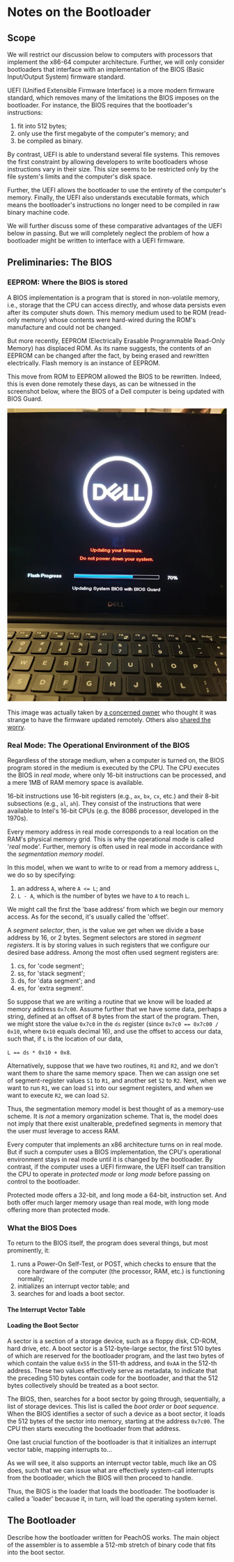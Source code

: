 # Notes on the Bootloader

## Scope

We will restrict our discussion below to computers with processors that
implement the x86-64 computer architecture. Further, we will only
consider bootloaders that interface with an implementation of the BIOS 
(Basic Input/Output System) firmware standard.

UEFI (Unified Extensible Firmware Interface) is a more modern firmware
standard, which removes many of the limitations the BIOS imposes on the
bootloader. For instance, the BIOS requires that the bootloader's
instructions:

1. fit into 512 bytes;
2. only use the first megabyte of the computer's memory; and
3. be compiled as binary.

By contrast, UEFI is able to understand several file systems. This 
removes the first constraint by allowing developers to write 
bootloaders whose instructions vary in their size. This size seems to 
be restricted only by the file system's limits and the computer's disk 
space. 

Further, the UEFI allows the bootloader to use the entirety of the 
computer's memory. Finally, the UEFI also understands executable 
formats, which means the bootloader's instructions no longer need to be 
compiled in raw binary machine code.

We will further discuss some of these comparative advantages of the 
UEFI below in passing. But we will completely neglect the problem of
how a bootloader might be written to interface with a UEFI firmware.

## Preliminaries: The BIOS

### EEPROM: Where the BIOS is stored

A BIOS implementation is a program that is stored in non-volatile
memory, i.e., storage that the CPU can access directly, and whose data
persists even after its computer shuts down. This memory medium used to
be ROM (read-only memory) whose contents were hard-wired during the
ROM's manufacture and could not be changed.

But more recently, EEPROM (Electrically Erasable Programmable Read-Only
Memory) has displaced ROM. As its name suggests, the contents of an 
EEPROM can be changed after the fact, by being erased and rewritten
electrically. Flash memory is an instance of EEPROM.

This move from ROM to EEPROM allowed the BIOS to be rewritten. Indeed,
this is even done remotely these days, as can be witnessed in the 
screenshot below, where the BIOS of a Dell computer is being updated
with BIOS Guard. 

![Dell BIOS Update](dell-firmware-update.webp "Dell BIOS update")

This image was actually taken by [a concerned owner](https://www.reddit.com/r/Dell/comments/pg8vxs/is_this_normal_for_dell_to_issue_an_over_the_air/) who thought it was 
strange to have the firmware updated remotely. Others also [shared the
worry](https://www.dell.com/community/en/conversations/windows-10/my-windows-10-laptop-updated-and-there-was-also-bios-firrmware-update/647f8794f4ccf8a8de6cfc30).

### Real Mode: The Operational Environment of the BIOS 

Regardless of the storage medium, when a computer is turned on, the
BIOS program stored in the medium is executed by the CPU. The CPU
executes the BIOS in _real mode_, where only 16-bit instructions can be
processed, and a mere 1MB of RAM memory space is available. 

16-bit instructions use 16-bit registers (e.g., `ax`, `bx`, `cx`, etc.) 
and their 8-bit subsections (e.g., `al`, `ah`). They consist of the 
instructions that were available to Intel's 16-bit CPUs (e.g. the 8086 
processor, developed in the 1970s). 

Every memory address in real mode corresponds to a real location on the 
RAM's physical memory grid. This is why the operational mode is called 
'_real_ mode'. Further, memory is often used in real mode in accordance 
with the _segmentation memory model_.

In this model, when we want to write to or read from a memory address 
`L`, we do so by specifying:

1. an address `A`, where `A <= L`; and
2. `L - A`, which is the number of bytes we have to `A` to reach `L`.

We might call the first the 'base address' from which we begin our
memory access. As for the second, it's usually called the 'offset'.

A _segment selector_, then, is the value we get when we divide a base 
address by 16, or 2 bytes. Segment selectors are stored in _segment
registers_. It is by storing values in such registers that we configure
our desired base address. Among the most often used segment registers
are:

1. cs, for 'code segment';
2. ss, for 'stack segment';
3. ds, for 'data segment'; and
4. es, for 'extra segment'.

So suppose that we are writing a routine that we know will be loaded at 
memory address `0x7c00`. Assume further that we have some data, perhaps 
a string, defined at an offset of 8 bytes from the start of the 
program. Then, we might store the value `0x7c0` in the `ds` register
(since `0x7c0 == 0x7c00 / 0x10`, where `0x10` equals decimal 16), and 
use the offset to access our data, such that, if `L` is the location of 
our data,

`L == ds * 0x10 + 0x8`.

Alternatively, suppose that we have two routines, `R1` and `R2`, and we 
don't want them to share the same memory space. Then we can assign one
set of segment-register values `S1` to `R1`, and another set `S2` to 
`R2`. Next, when we want to run `R1`, we can load `S1` into our segment
registers, and when we want to execute `R2`, we can load `S2`.

Thus, the segmentation memory model is best thought of as a memory-use
scheme. It is _not_ a memory organization scheme. That is, the model
does not imply that there exist unalterable, predefined segments in
memory that the user must leverage to access RAM. 

Every computer that implements an x86 architecture turns on in real 
mode. But if such a computer uses a BIOS implementation, the CPU's
operational environment stays in real mode until it is changed by the
bootloader. By contrast, if the computer uses a UEFI firmware, the UEFI
itself can transition the CPU to operate in _protected mode_ or _long
mode_ before passing on control to the bootloader.

Protected mode offers a 32-bit, and long mode a 64-bit, instruction
set. And both offer much larger memory usage than real mode, with long
mode offering more than protected mode.

### What the BIOS Does

To return to the BIOS itself, the program does several things, but most
prominently, it:

1. runs a Power-On Self-Test, or POST, which checks to ensure that the
core hardware of the computer (the processor, RAM, etc.) is functioning 
normally; 
2. initializes an interrupt vector table; and
3. searches for and loads a boot sector.

#### The Interrupt Vector Table

#### Loading the Boot Sector 

A sector is a section of a storage device, such as a floppy disk, 
CD-ROM, hard drive, etc. A boot sector is a 512-byte-large sector, the
first 510 bytes of which are reserved for the bootloader program, and 
the last two bytes of which contain the value `0x55` in the 511-th
address, and `0xAA` in the 512-th address. These two values effectively
serve as metadata, to indicate that the preceding 510 bytes contain
code for the bootloader, and that the 512 bytes collectively should be
treated as a boot sector.

The BIOS, then, searches for a boot sector by going through, 
sequentially, a list of storage devices. This list is called the _boot
order_ or _boot sequence_. When the BIOS identifies a sector of such a
device as a boot sector, it loads the 512 bytes of the sector into
memory, starting at the address `0x7c00`. The CPU then starts executing
the bootloader from that address.

One last crucial function of the bootloader is that it initializes an
interrupt vector table, mapping interrupts to... 


As we will see, it also supports an interrupt vector table,
much like an OS does, such that we can issue what are effectively
system-call interrupts from the bootloader, which the BIOS will then 
proceed to handle.   

Thus, the BIOS is the loader that loads the bootloader. The bootloader
is called a 'loader' because it, in turn, will load the operating
system kernel.

## The Bootloader

Describe how the bootloader written for PeachOS works. The main object
of the assembler is to assemble a 512-mb stretch of binary code that
fits into the boot sector. 
